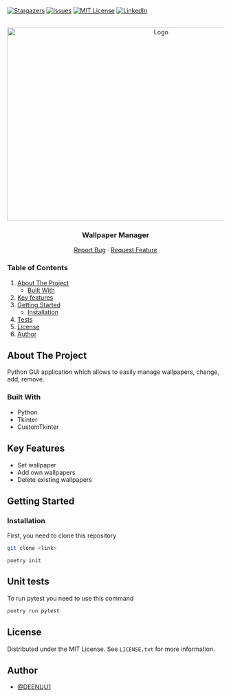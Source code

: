 [![Stargazers][stars-shield]][stars-url]
[![Issues][issues-shield]][issues-url]
[![MIT License][license-shield]][license-url]
[![LinkedIn][linkedin-shield]][linkedin-url]




<br />
<div align="center">
  <a href="https://github.com/DEENUU1/">
    <img src="images/gif.gif" alt="Logo" width="700" height="450">
  </a>

  <h3 align="center">Wallpaper Manager</h3>

  <p align="center">
    <a href="https://github.com/DEENUU1/Wallpaper-Manager/issues">Report Bug</a>
    ·
    <a href="https://github.com/DEENUU1/Wallpaper-Manager/issues">Request Feature</a>
  </p>
</div>



<!-- TABLE OF CONTENTS -->

### Table of Contents
  <ol>
    <li>
      <a href="#about-the-project">About The Project</a>
      <ul>
        <li><a href="#built-with">Built With</a></li>
      </ul>
    </li>
    <li><a href="#key-features">Key features</a></li>
    <li>
      <a href="#getting-started">Getting Started</a>
      <ul>
        <li><a href="#installation">Installation</a></li>
      </ul>
    </li>
    <li><a href="#unit-tests">Tests</a></li>
    <li><a href="#license">License</a></li>
    <li><a href="#author">Author</a></li>
  </ol>

<!-- ABOUT THE PROJECT -->
## About The Project

Python GUI application which allows to easily manage wallpapers, change, add, remove.

### Built With
- Python
- Tkinter
- CustomTkinter

## Key Features
  - Set wallpaper
  - Add own wallpapers
  - Delete existing wallpapers


<!-- GETTING STARTED -->
## Getting Started

### Installation


First, you need to clone this repository
```bash
git clone <link>
```

```commandline
poetry init
```

## Unit tests
To run pytest you need to use this command
```bash
poetry run pytest
```

<!-- LICENSE -->
## License

Distributed under the MIT License. See `LICENSE.txt` for more information.


## Author

- [@DEENUU1](https://www.github.com/DEENUU1)


<!-- MARKDOWN LINKS & IMAGES -->
<!-- https://www.markdownguide.org/basic-syntax/#reference-style-links -->
[contributors-shield]: https://img.shields.io/github/contributors/DEENUU1/Wallpaper-Manager.svg?style=for-the-badge
[contributors-url]: https://github.com/DEENUU1/Wallpaper-Manager/graphs/contributors
[forks-shield]: https://img.shields.io/github/forks/DEENUU1/Wallpaper-Manager.svg?style=for-the-badge
[forks-url]: https://github.com/DEENUU1/Wallpaper-Manager/network/members
[stars-shield]: https://img.shields.io/github/stars/DEENUU1/Wallpaper-Manager.svg?style=for-the-badge
[stars-url]: https://github.com/DEENUU1/Wallpaper-Manager/stargazers
[issues-shield]: https://img.shields.io/github/issues/DEENUU1/Wallpaper-Manager.svg?style=for-the-badge
[issues-url]: https://github.com/DEENUU1/Wallpaper-Manager/issues
[license-shield]: https://img.shields.io/github/license/DEENUU1/Wallpaper-Manager.svg?style=for-the-badge
[license-url]: https://github.com/DEENUU1/Wallpaper-Manager/blob/main/LICENSE
[linkedin-shield]: https://img.shields.io/badge/-LinkedIn-black.svg?style=for-the-badge&logo=linkedin&colorB=555
[linkedin-url]: https://www.linkedin.com/in/kacper-wlodarczyk/